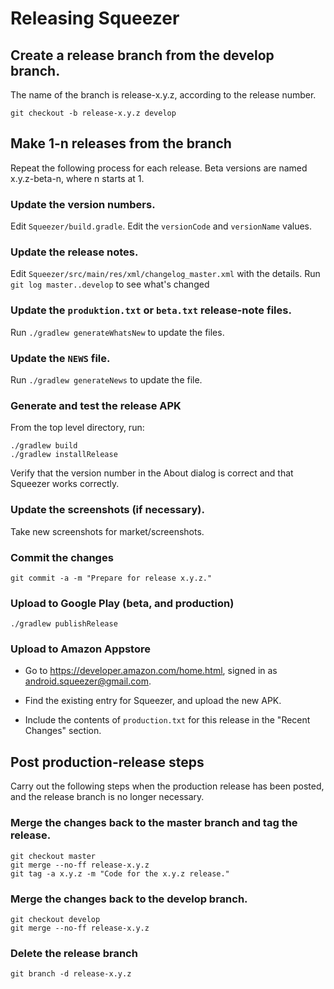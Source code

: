# Releasing Squeezer

## Create a release branch from the develop branch.

The name of the branch is release-x.y.z, according to the release number.

    git checkout -b release-x.y.z develop

## Make 1-n releases from the branch

Repeat the following process for each release. Beta versions are named
x.y.z-beta-n, where n starts at 1.

### Update the version numbers.

Edit `Squeezer/build.gradle`.  Edit the `versionCode` and `versionName`
values.

### Update the release notes.

Edit `Squeezer/src/main/res/xml/changelog_master.xml` with the details.
Run `git log master..develop` to see what's changed

### Update the `produktion.txt` or `beta.txt` release-note files.

Run `./gradlew generateWhatsNew` to update the files.

### Update the `NEWS` file.

Run `./gradlew generateNews` to update the file.

### Generate and test the release APK

From the top level directory, run:

    ./gradlew build
    ./gradlew installRelease

Verify that the version number in the About dialog is correct and that
Squeezer works correctly.

### Update the screenshots (if necessary).

Take new screenshots for market/screenshots.

### Commit the changes

    git commit -a -m "Prepare for release x.y.z."

### Upload to Google Play (beta, and production)

    ./gradlew publishRelease

### Upload to Amazon Appstore

- Go to https://developer.amazon.com/home.html, signed in as
  android.squeezer@gmail.com.

- Find the existing entry for Squeezer, and upload the new APK.

- Include the contents of `production.txt` for this release in the "Recent Changes"
  section.

## Post production-release steps

Carry out the following steps when the production release has been posted,
and the release branch is no longer necessary.

### Merge the changes back to the master branch and tag the release.

    git checkout master
    git merge --no-ff release-x.y.z
    git tag -a x.y.z -m "Code for the x.y.z release."

### Merge the changes back to the develop branch.

    git checkout develop
    git merge --no-ff release-x.y.z

### Delete the release branch

    git branch -d release-x.y.z
